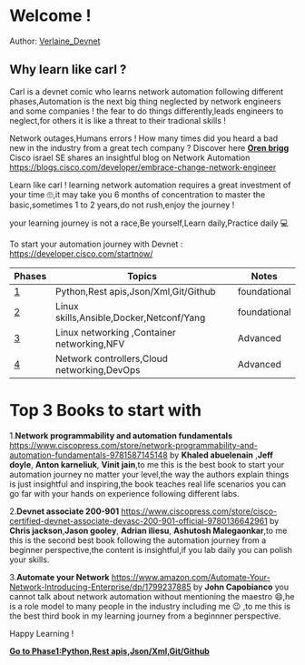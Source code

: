 # Welcome !

Author: [Verlaine_Devnet ](https://twitter.com/Verlaine_Devnet)

## Why learn like carl ? 
Carl is a devnet comic who learns network automation following different phases,Automation is the next big thing neglected by network engineers and some companies ! 
the fear to do things differently,leads engineers to neglect,for others it is like a threat to their tradional skills ! 

Network outages,Humans errors ! How many times did you heard a bad new in the industry from a great tech company ? Discover here [**Oren brigg**]( https://www.linkedin.com/in/orenbrigg/) Cisco israel SE shares an insightful blog on Network Automation https://blogs.cisco.com/developer/embrace-change-network-engineer 

Learn like carl ! learning network automation requires a great investment of your time 🙄,it may take you 6 months of concentration to master the basic,sometimes 1 to 2 years,do not rush,enjoy the journey ! 

your learning journey is not a race,Be yourself,Learn daily,Practice daily 💻


To start your automation journey with Devnet : https://developer.cisco.com/startnow/


| Phases | Topics                       | Notes |
|-------|---------------------------------|-------------------|
| [1](https://github.com/verlaine-muhungu/Learn-Like-Carl/tree/main/Phase%201/README.md)  | Python,Rest apis,Json/Xml,Git/Github | foundational|
| [2](https://github.com/verlaine-muhungu/Learn-Like-Carl/tree/main/Phase2/README.md)  | Linux skills,Ansible,Docker,Netconf/Yang| foundational|
| [3](https://github.com/verlaine-muhungu/Learn-Like-Carl/tree/main/Phase3/README.md)  | Linux networking ,Container networking,NFV | Advanced |
| [4](https://github.com/verlaine-muhungu/Learn-Like-Carl/tree/main/Phase4/README.md)  | Network controllers,Cloud networking,DevOps | Advanced |

# Top 3 Books to start with 

1.**Network programmability and automation fundamentals** https://www.ciscopress.com/store/network-programmability-and-automation-fundamentals-9781587145148
by **Khaled abuelenain** ,**Jeff doyle**, **Anton karneliuk**, **Vinit jain**,to me this is the best book to start your automation journey no matter your level,the way the authors explain things is just insightful and inspiring,the book teaches real life scenarios you can go far with your hands on experience following different labs.

2.**Devnet associate 200-901** https://www.ciscopress.com/store/cisco-certified-devnet-associate-devasc-200-901-official-9780136642961 by **Chris jackson**,**Jason gooley**, **Adrian iliesu**, **Ashutosh Malegaonkar**,to me this is the second best book following the automation journey from a beginner perspective,the content is insightful,if you lab daily you can polish your skills.

3.**Automate your Network** https://www.amazon.com/Automate-Your-Network-Introducing-Enterprise/dp/1799237885 by **John Capobianco** you cannot talk about network automation without mentioning the maestro 😄,he is a role model to many people in the industry including me  😉 ,to me this is the best third book in my learning journey from a beginnner perspective.



Happy Learning ! 

[**Go to Phase1:Python,Rest apis,Json/Xml,Git/Github**](https://github.com/verlaine-muhungu/Learn-Like-Carl/blob/main/Phase%201/README.md)

